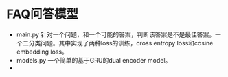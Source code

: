 # FAQ问答模型

- main.py 针对一个问题，和一个可能的答案，判断该答案是不是最佳答案。一个二分类问题。其中实现了两种loss的训练，cross entropy loss和cosine embedding loss。
- models.py 一个简单的基于GRU的dual encoder model。
- 
